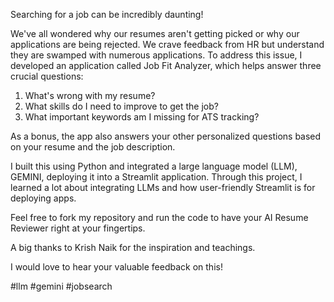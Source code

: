 Searching for a job can be incredibly daunting!

 We've all wondered why our resumes aren't getting picked or why our applications are being rejected. We crave feedback from HR but understand they are swamped with numerous applications. To address this issue, I developed an application called Job Fit Analyzer, which helps answer three crucial questions:

1. What's wrong with my resume?
2. What skills do I need to improve to get the job?
3. What important keywords am I missing for ATS tracking?

As a bonus, the app also answers your other personalized questions based on your resume and the job description.

I built this using Python and integrated a large language model (LLM), GEMINI, deploying it into a Streamlit application. Through this project, I learned a lot about integrating LLMs and how user-friendly Streamlit is for deploying apps.

Feel free to fork my repository and run the code to have your AI Resume Reviewer right at your fingertips.

A big thanks to Krish Naik for the inspiration and teachings.

I would love to hear your valuable feedback on this!

#llm #gemini #jobsearch